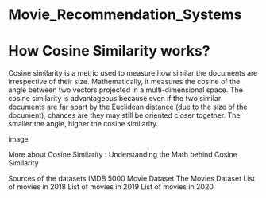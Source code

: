 # Movie_Recommendation_Systems
# How Cosine Similarity works?
Cosine similarity is a metric used to measure how similar the documents are irrespective of their size. Mathematically, it measures the cosine of the angle between two vectors projected in a multi-dimensional space. The cosine similarity is advantageous because even if the two similar documents are far apart by the Euclidean distance (due to the size of the document), chances are they may still be oriented closer together. The smaller the angle, higher the cosine similarity.

image

More about Cosine Similarity : Understanding the Math behind Cosine Similarity

Sources of the datasets
IMDB 5000 Movie Dataset
The Movies Dataset
List of movies in 2018
List of movies in 2019
List of movies in 2020

